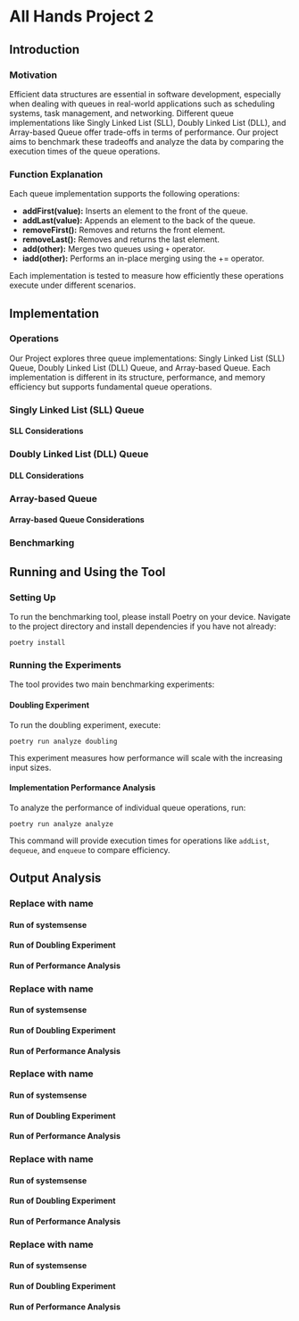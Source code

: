 # All Hands Project 2

## Introduction

### Motivation

Efficient data structures are essential in software development, especially when dealing with queues in real-world applications such as scheduling systems, task management, and networking. Different queue implementations like Singly Linked List (SLL), Doubly Linked List (DLL), and Array-based Queue offer trade-offs in terms of performance. Our project aims to benchmark these tradeoffs and analyze the data by comparing the execution times of the queue operations.

### Function Explanation

Each queue implementation supports the following operations:

* **addFirst(value):** Inserts an element to the front of the queue.
* **addLast(value):** Appends an element to the back of the queue.
* **removeFirst():** Removes and returns the front element.
* **removeLast():** Removes and returns the last element.
* **add(other):** Merges two queues using `+` operator.
* **iadd(other):** Performs an in-place merging using the += operator.

Each implementation is tested to measure how efficiently these operations execute under different scenarios.

## Implementation

### Operations

Our Project explores three queue implementations: Singly Linked List (SLL) Queue, Doubly Linked List (DLL) Queue, and Array-based Queue. Each implementation is different in its structure, performance, and memory efficiency but supports fundamental queue operations.

### Singly Linked List (SLL) Queue

#### SLL Considerations

### Doubly Linked List (DLL) Queue

#### DLL Considerations

### Array-based Queue

#### Array-based Queue Considerations

### Benchmarking

## Running and Using the Tool

### Setting Up

To run the benchmarking tool, please install Poetry on your device. Navigate to the project directory and install dependencies if you have not already:

`poetry install`

### Running the Experiments

The tool provides two main benchmarking experiments:

#### Doubling Experiment

To run the doubling experiment, execute:

`poetry run analyze doubling`

This experiment measures how performance will scale with the increasing input sizes.

#### Implementation Performance Analysis

To analyze the performance of individual queue operations, run:

`poetry run analyze analyze`

This command will provide execution times for operations like `addList`, `dequeue`, and `enqueue` to compare efficiency.

## Output Analysis

### Replace with name

#### Run of systemsense

#### Run of Doubling Experiment

#### Run of Performance Analysis



### Replace with name

#### Run of systemsense

#### Run of Doubling Experiment

#### Run of Performance Analysis



### Replace with name

#### Run of systemsense

#### Run of Doubling Experiment

#### Run of Performance Analysis



### Replace with name

#### Run of systemsense

#### Run of Doubling Experiment

#### Run of Performance Analysis



### Replace with name

#### Run of systemsense

#### Run of Doubling Experiment

#### Run of Performance Analysis
